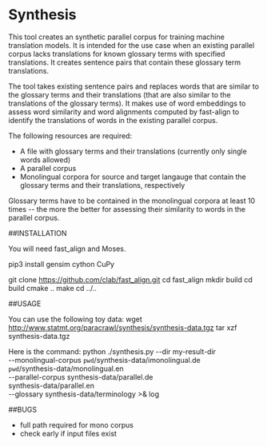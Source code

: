 # Synthesis

This tool creates an synthetic parallel corpus for training machine translation models.
It is intended for the use case when an existing parallel corpus lacks translations for
known glossary terms with specified translations. It creates sentence pairs that contain
these glossary term translations. 

The tool takes existing sentence pairs and replaces words that are similar to the glossary
terms and their translations (that are also similar to the translations of the glossary terms).
It makes use of word embeddings to assess word similarity and word alignments computed by
fast-align to identify the translations of words in the existing parallel corpus.

The following resources are required:
* A file with glossary terms and their translations (currently only single words allowed)
* A parallel corpus
* Monolingual corpora for source and target langauge that contain the glossary terms and their translations, respectively

Glossary terms have to be contained in the monolingual corpora at least 10 times -- the more the better for assessing their similarity to words in the parallel corpus.

##INSTALLATION

You will need fast_align and Moses.

pip3 install gensim cython CuPy

git clone https://github.com/clab/fast_align.git
cd fast_align
mkdir build
cd build
cmake ..
make
cd ../..

##USAGE

You can use the following toy data:
wget http://www.statmt.org/paracrawl/synthesis/synthesis-data.tgz
tar xzf synthesis-data.tgz

Here is the command:
python ./synthesis.py --dir my-result-dir \
    --monolingual-corpus `pwd`/synthesis-data/imonolingual.de \
                         `pwd`/synthesis-data/monolingual.en \
    --parallel-corpus synthesis-data/parallel.de \
                      synthesis-data/parallel.en \
    --glossary synthesis-data/terminology >& log

##BUGS
* full path required for mono corpus
* check early if input files exist

